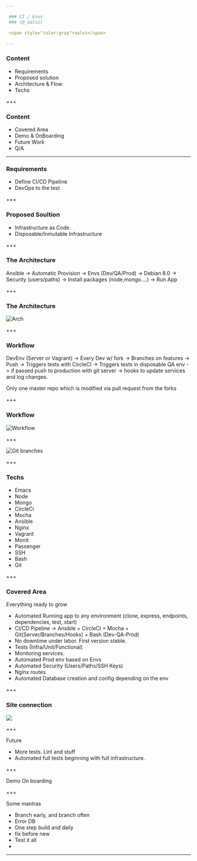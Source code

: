 ```yaml
---

 ### CI / Envs
 ### (@_aalvz)

 <span style="color:gray">aalvz</span>

---
```


 ### Content

 - Requirements
 - Proposed solution
 - Architecture & Flow
 - Techs

+++

 ### Content
 
 - Covered Area
 - Demo & OnBoarding
 - Future Work
 - Q/A

---

 ### Requirements
  - Define CI/CD Pipeline
  - DevOps to the test

+++

 ### Proposed Soultion

 - Infrastructure as Code. 
 - Disposable/Inmutable Infrastructure

+++

 ### The Architecture

 Ansible -> Automatic Provision -> Envs (Dev/QA/Prod) -> Debian 8.0 -> Security (users/paths) -> Install packages (node,mongo....) -> Run App

+++

 ### The Architecture

 ![Arch](https://i.imgur.com/0emcB3d.jpg)

+++

 ### Workflow

 DevEnv (Server or Vagrant) -> Every Dev w/ fork -> Branches on features -> Push -> Triggers tests with CircleCI -> Triggers tests in disposable QA env -> if passed push to production with git server -> hooks to update services and log changes. 

Only one master repo which is modified via pull request from the forks

+++

 ### Workflow

 ![Workflow](https://i.imgur.com/4IbiyHX.jpg)

+++

 ![Git branches](https://buddy.works/data/blog/_images/gitflow.png)

+++
 
### Techs

  - Emacs
  - Node
  - Mongo
  - CircleCi
  - Mocha
  - Ansible
  - Nginx
  - Vagrant
  - Monit
  - Passenger
  - SSH
  - Bash
  - Git

+++

  ### Covered Area

Everything ready to grow

  - Automated Running app to any environment (clone, express, endpoints, dependencies, test, start)
  - CI/CD Pipeline -> Ansible + CircleCI + Mocha + Git(Server/Branches/Hooks) + Bash (Dev-QA-Prod)
  - No downtime under labor. First version stable.
  - Tests (Infra/Unit/Functional)
  - Monitoring services.
  - Automated Prod env based on Envs
  - Automated Security (Users/Paths/SSH Keys)
  - Nginx routes
  - Automated Database creation and config depending on the env

+++

  ### Site connection

  ![](https://i.imgur.com/kgA0uGd.jpg)

+++

Future

 - More tests. Lint and stuff
 - Automated full tests beginning with full infrastructure. 

+++

Demo On boarding

+++ 

Some mantras

 - Branch early, and branch often
 - Error DB
 - One step build and daily
 - fix before new
 - Test it all
 - 
---
